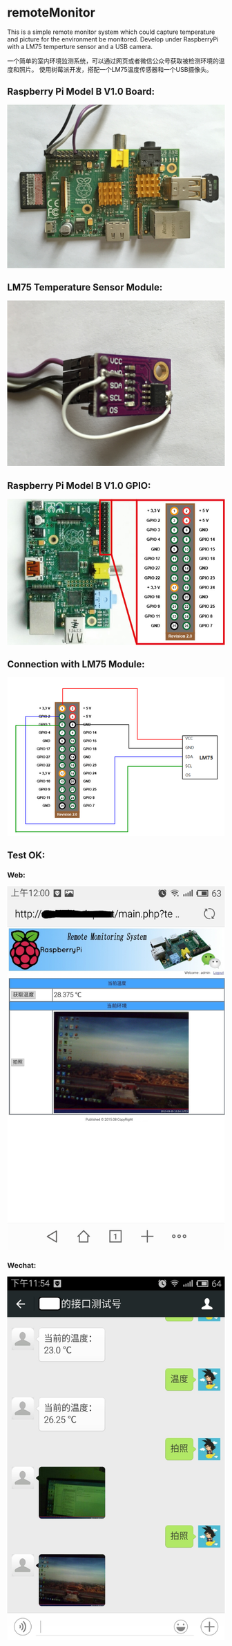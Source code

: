 # remoteMonitor
This is a simple remote monitor system which could capture temperature and picture for the environment be monitored. 
Develop under RaspberryPi with a LM75 temperture sensor and a USB camera.


一个简单的室内环境监测系统，可以通过网页或者微信公众号获取被检测环境的温度和照片。
使用树莓派开发，搭配一个LM75温度传感器和一个USB摄像头。

## Raspberry Pi Model B V1.0 Board:
![](https://github.com/superlong/remoteMonitor/blob/master/images/RaspberryPi%20B.jpg)

## LM75 Temperature Sensor Module:
![](https://github.com/superlong/remoteMonitor/blob/master/images/LM75.jpg)

## Raspberry Pi Model B V1.0 GPIO:

![](https://github.com/superlong/remoteMonitor/blob/master/images/raspberry-pi-15.jpg)

## Connection with LM75 Module:
![](https://github.com/superlong/remoteMonitor/blob/master/images/connection.png)

## Test OK:
### Web:
![](https://github.com/superlong/remoteMonitor/blob/master/images/web.jpg)

### Wechat:
![](https://github.com/superlong/remoteMonitor/blob/master/images/weixin.jpg)

